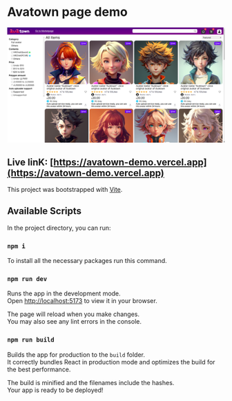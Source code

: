 # Avatown page demo

![Screenshot](./public/s1.png)

## Live linK: [https://avatown-demo.vercel.app](https://avatown-demo.vercel.app)

This project was bootstrapped with [Vite](https://vitejs.dev/).

## Available Scripts

In the project directory, you can run:

### `npm i`

To install all the necessary packages run this command.

### `npm run dev`

Runs the app in the development mode.\
Open [http://localhost:5173](http://localhost:5173) to view it in your browser.

The page will reload when you make changes.\
You may also see any lint errors in the console.

### `npm run build`

Builds the app for production to the `build` folder.\
It correctly bundles React in production mode and optimizes the build for the best performance.

The build is minified and the filenames include the hashes.\
Your app is ready to be deployed!
